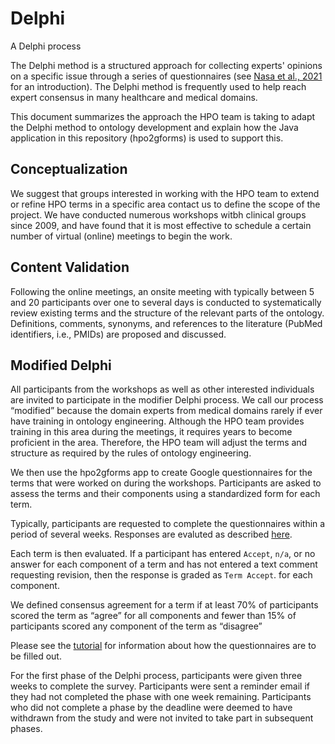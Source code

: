 # Delphi

A Delphi process

The Delphi method is a structured approach  for collecting experts' opinions on a specific issue through a series of questionnaires 
(see [Nasa et al., 2021](https://pubmed.ncbi.nlm.nih.gov/34322364/) for an introduction). The Delphi method is frequently
used to help reach expert consensus in many healthcare and medical domains.

This document summarizes the approach the HPO team is taking to adapt the Delphi method to ontology development and
explain how the Java application in this repository (hpo2gforms) is used to support this.

## Conceptualization

We suggest that groups interested in working with the HPO team to extend 
or refine HPO terms in a specific area contact us to define the scope of the 
project. We have conducted numerous workshops witbh clinical groups 
since 2009, and have found that it is most effective to schedule a certain
number of virtual (online) meetings to begin the work. 

## Content Validation

Following the online meetings, an onsite
meeting with typically between 5 and 20 participants over one to several days
is conducted to systematically review existing terms and the structure of the
relevant parts of the ontology. Definitions, comments, synonyms, and references
to the literature (PubMed identifiers, i.e., PMIDs) are proposed and discussed.

## Modified Delphi
All participants from the workshops as well as other interested individuals
are invited to participate in the modifier Delphi process. 
We call our process “modified” because the domain experts from medical 
domains rarely if ever have training in ontology engineering. Although the
HPO team provides training in this area during the meetings, it requires
years to become proficient in the area. Therefore, the HPO team will adjust
the terms and structure as required by the rules of ontology engineering.

We then use the hpo2gforms app to create Google questionnaires for the
terms that were worked on during the workshops. Participants are asked
to assess the terms and their components using a standardized form for
each term.

Typically, participants are requested to complete the questionnaires within
a period of several weeks. Responses are evaluted as described [here](evaluation.md).

Each term is then evaluated. If a participant has entered ``Accept``, ``n/a``,
or no answer for each component of a term and has not entered a text comment
requesting revision, then the response is graded as ``Term Accept``.
for each component.

We defined consensus agreement for a term if at least 70% of participants scored the term as “agree” for all components and fewer than 15% of participants scored any component of the term as “disagree” 

Please see the [tutorial](tutorial.md) for information about how the questionnaires are to be filled out.


For the first phase of the Delphi process, participants were given three weeks to complete the survey.  Participants were sent a reminder email if they had not completed the phase with one week remaining.  Participants who did not complete a phase by the deadline were deemed to have withdrawn from the study and were not invited to take part in subsequent phases.



